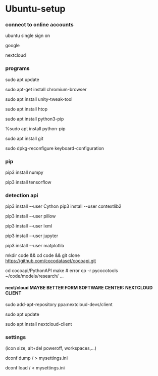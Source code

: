 # Ubuntu-setup
### connect to online accounts
ubuntu single sign on

google

nextcloud

### programs
sudo apt update

sudo apt-get install chromium-browser

sudo apt install unity-tweak-tool

sudo apt install htop

sudo apt install python3-pip

%sudo apt install python-pip

sudo apt install git

sudo dpkg-reconfigure keyboard-configuration 




### pip
pip3 install numpy

pip3 install tensorflow


### detection api
pip3 install --user Cython
pip3 install --user contextlib2

pip3 install --user pillow

pip3 install --user lxml

pip3 install --user jupyter

pip3 install --user matplotlib

mkdir code && cd code && git clone https://github.com/cocodataset/cocoapi.git

cd cocoapi/PythonAPI
make # error
cp -r pycocotools ~/code/models/research/
...

#### next/cloud MAYBE BETTER FORM SOFTWARE CENTER: NEXTCLOUD CLIENT
sudo add-apt-repository ppa:nextcloud-devs/client

sudo apt update

sudo apt install nextcloud-client




### settings
(icon size, alt+del poweroff, workspaces,...)

dconf dump / > mysettings.ini

dconf load / < mysettings.ini

